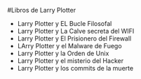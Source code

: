 #Libros de Larry Plotter

- Larry Plotter y EL Bucle Filosofal
- Larry Plotter y La Calve secreta del WIFI
- Larry Plotter y El Prisionero del Firewall
- LArry Plotter y el Malware de Fuego
- Larry Plotter y la Orden de Unix
- Larry Plotter y el misterio del Hacker
- Larry Plotter y los commits de la muerte

